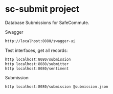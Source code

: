 # sc-submit project

Database Submissions for SafeCommute.

Swagger
```bash
http://localhost:8080/swagger-ui
```

Test interfaces, get all records:
```bash
http localhost:8080/submission
http localhost:8080/submitter
http localhost:8080/sentiment
```

Submission
```bash
http localhost:8080/submission @submission.json
```
